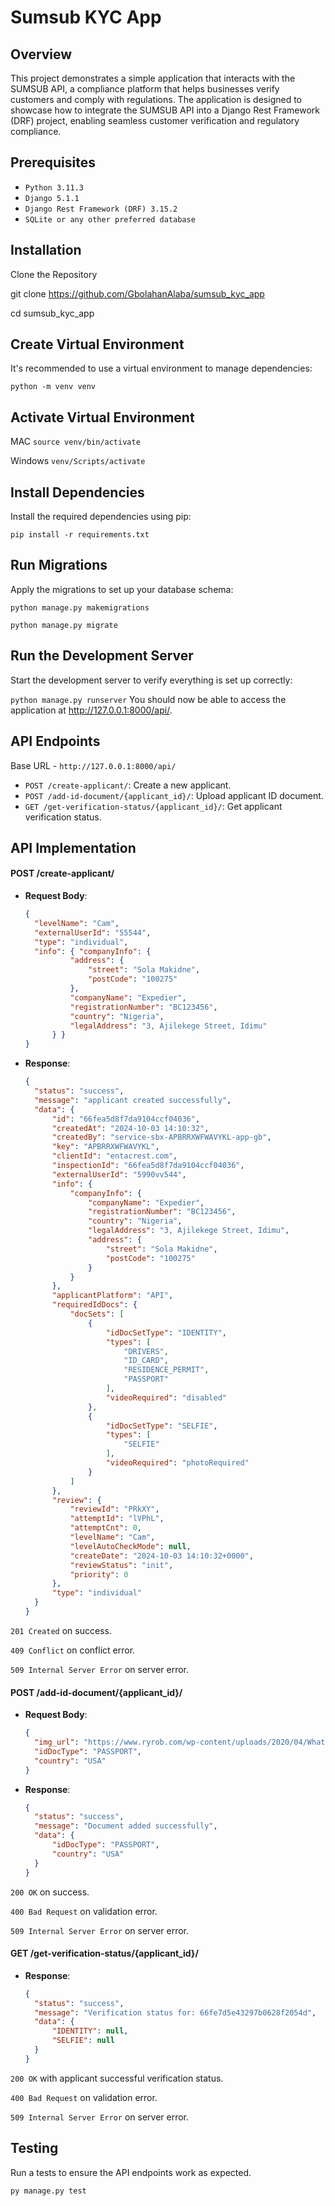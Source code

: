 
# **Sumsub KYC App**

## **Overview**

This project demonstrates a simple application that interacts with the SUMSUB API, a compliance platform that helps businesses verify customers and comply with regulations. The application is designed to showcase how to integrate the SUMSUB API into a Django Rest Framework (DRF) project, enabling seamless customer verification and regulatory compliance.

## **Prerequisites**

- `Python 3.11.3`
- `Django 5.1.1`
- `Django Rest Framework (DRF) 3.15.2`
- `SQLite or any other preferred database`


## **Installation**
Clone the Repository


git clone https://github.com/GbolahanAlaba/sumsub_kyc_app

cd sumsub_kyc_app


## **Create Virtual Environment**

It's recommended to use a virtual environment to manage dependencies:


`python -m venv venv`

## **Activate Virtual Environment**

MAC `source venv/bin/activate`

Windows `venv/Scripts/activate`

## **Install Dependencies**

Install the required dependencies using pip:

`pip install -r requirements.txt`


## **Run Migrations**

Apply the migrations to set up your database schema:

`python manage.py makemigrations`

`python manage.py migrate`


## **Run the Development Server**
Start the development server to verify everything is set up correctly:

`python manage.py runserver`
You should now be able to access the application at http://127.0.0.1:8000/api/.

## **API Endpoints**
Base URL - `http://127.0.0.1:8000/api/`

- `POST /create-applicant/`: Create a new applicant.
- `POST /add-id-document/{applicant_id}/`: Upload applicant ID document.
- `GET /get-verification-status/{applicant_id}/`: Get applicant verification status.


## **API Implementation**


#### POST /create-applicant/

- **Request Body**:

  ```json
  {  
    "levelName": "Cam",
    "externalUserId": "55544",
    "type": "individual",
    "info": { "companyInfo": {
            "address": {
                "street": "Sola Makidne",
                "postCode": "100275"
            },
            "companyName": "Expedier",
            "registrationNumber": "BC123456",
            "country": "Nigeria",
            "legalAddress": "3, Ajilekege Street, Idimu"
        } }
  }

- **Response**:

  ```json
  {
    "status": "success",
    "message": "applicant created successfully",
    "data": {
        "id": "66fea5d8f7da9104ccf04036",
        "createdAt": "2024-10-03 14:10:32",
        "createdBy": "service-sbx-APBRRXWFWAVYKL-app-gb",
        "key": "APBRRXWFWAVYKL",
        "clientId": "entacrest.com",
        "inspectionId": "66fea5d8f7da9104ccf04036",
        "externalUserId": "5990vv544",
        "info": {
            "companyInfo": {
                "companyName": "Expedier",
                "registrationNumber": "BC123456",
                "country": "Nigeria",
                "legalAddress": "3, Ajilekege Street, Idimu",
                "address": {
                    "street": "Sola Makidne",
                    "postCode": "100275"
                }
            }
        },
        "applicantPlatform": "API",
        "requiredIdDocs": {
            "docSets": [
                {
                    "idDocSetType": "IDENTITY",
                    "types": [
                        "DRIVERS",
                        "ID_CARD",
                        "RESIDENCE_PERMIT",
                        "PASSPORT"
                    ],
                    "videoRequired": "disabled"
                },
                {
                    "idDocSetType": "SELFIE",
                    "types": [
                        "SELFIE"
                    ],
                    "videoRequired": "photoRequired"
                }
            ]
        },
        "review": {
            "reviewId": "PRkXY",
            "attemptId": "lVPhL",
            "attemptCnt": 0,
            "levelName": "Cam",
            "levelAutoCheckMode": null,
            "createDate": "2024-10-03 14:10:32+0000",
            "reviewStatus": "init",
            "priority": 0
        },
        "type": "individual"
    }
  }

`201 Created` on success.

`409 Conflict` on conflict error.

`509 Internal Server Error` on server error.



#### POST /add-id-document/{applicant_id}/

- **Request Body**:

  ```json
  {
    "img_url": "https://www.ryrob.com/wp-content/uploads/2020/04/What-is-a-URL-Website-URLs-Explained-and-Best-Practices-for-Creating-URLs.jpg",
    "idDocType": "PASSPORT",
    "country": "USA"
  }

- **Response**:

  ```json
  {
    "status": "success",
    "message": "Document added successfully",
    "data": {
        "idDocType": "PASSPORT",
        "country": "USA"
    }
  }

`200 OK` on success.

`400 Bad Request` on validation error.

`509 Internal Server Error` on server error.



#### GET /get-verification-status/{applicant_id}/

- **Response**:

  ```json
  {
    "status": "success",
    "message": "Verification status for: 66fe7d5e43297b0628f2054d",
    "data": {
        "IDENTITY": null,
        "SELFIE": null
    }
  }

`200 OK` with applicant successful verification status.

`400 Bad Request` on validation error.

`509 Internal Server Error` on server error.


## **Testing**
Run a tests to ensure the API endpoints work as expected.

`py manage.py test`